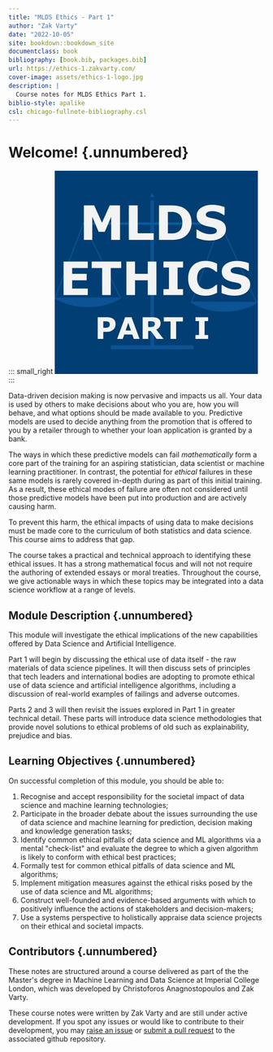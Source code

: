 ```yaml
---
title: "MLDS Ethics - Part 1"
author: "Zak Varty"
date: "2022-10-05"
site: bookdown::bookdown_site
documentclass: book
bibliography: [book.bib, packages.bib]
url: https://ethics-1.zakvarty.com/
cover-image: assets/ethics-1-logo.jpg
description: |
  Course notes for MLDS Ethics Part 1.
biblio-style: apalike
csl: chicago-fullnote-bibliography.csl
---
```


# Welcome! {.unnumbered}

::: small_right
<img src="assets/ethics-1-logo.jpg" alt="Logo"/>
:::

Data-driven decision making is now pervasive and impacts us all. Your data is used by others to make decisions about who you are, how you will behave, and what options should be made available to you. Predictive models are used to decide anything from the promotion that is offered to you by a retailer through to whether your loan application is granted by a bank.

The ways in which these predictive models can fail *mathematically* form a core part of the training for an aspiring statistician, data scientist or machine learning practitioner. In contrast, the potential for *ethical* failures in these same models is rarely covered in-depth during as part of this initial training. As a result, these ethical modes of failure are often not considered until those predictive models have been put into production and are actively causing harm.

To prevent this harm, the ethical impacts of using data to make decisions must be made core to the curriculum of both statistics and data science. This course aims to address that gap.

The course takes a practical and technical approach to identifying these ethical issues. It has a strong mathematical focus and will not not require the authoring of extended essays or moral treaties. Throughout the course, we give actionable ways in which these topics may be integrated into a data science workflow at a range of levels.

## Module Description {.unnumbered}

This module will investigate the ethical implications of the new capabilities offered by Data Science and Artificial Intelligence.

Part 1 will begin by discussing the ethical use of data itself - the raw materials of data science pipelines. It will then discuss sets of principles that tech leaders and international bodies are adopting to promote ethical use of data science and artificial intelligence algorithms, including a discussion of real-world examples of failings and adverse outcomes.

Parts 2 and 3 will then revisit the issues explored in Part 1 in greater technical detail. These parts will introduce data science methodologies that provide novel solutions to ethical problems of old such as explainability, prejudice and bias.

## Learning Objectives {.unnumbered}

On successful completion of this module, you should be able to:

1.  Recognise and accept responsibility for the societal impact of data science and machine learning technologies;
2.  Participate in the broader debate about the issues surrounding the use of data science and machine learning for prediction, decision making and knowledge generation tasks;
3.  Identify common ethical pitfalls of data science and ML algorithms via a mental "check-list" and evaluate the degree to which a given algorithm is likely to conform with ethical best practices;
4.  Formally test for common ethical pitfalls of data science and ML algorithms;
5.  Implement mitigation measures against the ethical risks posed by the use of data science and ML algorithms;
6.  Construct well-founded and evidence-based arguments with which to positively influence the actions of stakeholders and decision-makers;
7.  Use a systems perspective to holistically appraise data science projects on their ethical and societal impacts.

## Contributors {.unnumbered}

These notes are structured around a course delivered as part of the the Master's degree in Machine Learning and Data Science at Imperial College London, which was developed by Christoforos Anagnostopoulos and Zak Varty.

These course notes were written by Zak Varty and are still under active development. If you spot any issues or would like to contribute to their development, you may [raise an issue](https://github.com/zakvarty/ethics-1/issues "Github: Ethics 1 Issues") or [submit a pull request](https://github.com/zakvarty/ethics-1/pulls "Github: Ethics 1 - Pull Request") to the associated github repository.


